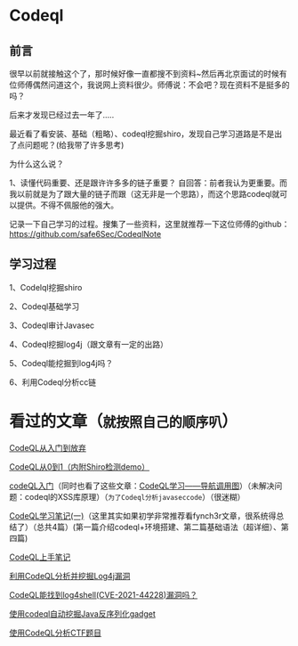 # Codeql

## 前言
很早以前就接触这个了，那时候好像一直都搜不到资料~然后再北京面试的时候有位师傅偶然问道这个，我说网上资料很少。师傅说：不会吧？现在资料不是挺多的吗？

后来才发现已经过去一年了.....

最近看了看安装、基础（粗略）、codeql挖掘shiro，发现自己学习道路是不是出了点问题呢？(给我带了许多思考)

为什么这么说？

1、读懂代码重要、还是跟许许多多的链子重要？ 自回答：前者我认为更重要。而我以前就是为了跟大量的链子而跟（这无非是一个思路），而这个思路codeql就可以提供。不得不佩服他的强大。

记录一下自己学习的过程。搜集了一些资料，这里就推荐一下这位师傅的github：https://github.com/safe6Sec/CodeqlNote

## 学习过程
1、Codelql挖掘shiro

2、Codeql基础学习

3、Codeql审计Javasec

4、Codeql挖掘log4j（跟文章有一定的出路）

5、Codeql能挖掘到log4j吗？

6、利用Codeql分析cc链


# 看过的文章（`就按照自己的顺序叭`）

[CodeQL从入门到放弃](https://www.freebuf.com/articles/web/283795.html)

[CodeQL从0到1（内附Shiro检测demo）](https://www.anquanke.com/post/id/255721#h3-11)

[codeQL入门](http://me.xxf.world/post/codeql-huan-jing-da-jian/#0x02%E7%BC%96%E5%86%99%E6%9F%A5%E8%AF%A2%E8%AF%AD%E5%8F%A5)（同时也看了这些文章：[CodeQL学习——导航调用图](https://www.cnblogs.com/goodhacker/p/14752396.html)）（未解决问题：codeql的XSS库原理）（`为了Codeql分析javaseccode`）（很迷糊）

[CodeQL学习笔记(一)](https://fynch3r.github.io/CodeQL%E5%AD%A6%E4%B9%A0%E7%AC%94%E8%AE%B0-%E4%B8%80/)（这里其实如果初学非常推荐看fynch3r文章，很系统得总结了）（总共4篇）(第一篇介绍codeql+环境搭建、第二篇基础语法（超详细）、第四篇)

[CodeQL上手笔记](https://www.wangan.com/p/7fygf3002b70f418)

[利用CodeQL分析并挖掘Log4j漏洞](https://mp.weixin.qq.com/s/JYco8DysQNszMohH6zJEGw)

[CodeQL能找到log4shell(CVE-2021-44228)漏洞吗？](https://tttang.com/archive/1570/)

[使用codeql自动挖掘Java反序列化gadget](https://tttang.com/archive/1511/)

[使用CodeQL分析CTF题目](https://zhuanlan.zhihu.com/p/534373918)
